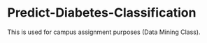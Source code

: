 # Predict-Diabetes-Classification

This is used for campus assignment purposes (Data Mining Class).
